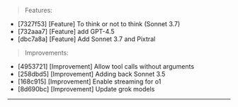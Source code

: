 > Features:
- [7327f53] [Feature] To think or not to think (Sonnet 3.7)
- [732aaa7] [Feature] add GPT-4.5
- [dbc7a8a] [Feature] Add Sonnet 3.7 and Pixtral

> Improvements:
- [4953721] [Improvement] Allow tool calls without arguments
- [258dbd5] [Improvement] Adding back Sonnet 3.5
- [168c915] [Improvement] Enable streaming for o1
- [8d690bc] [Improvement] Update grok models


---

